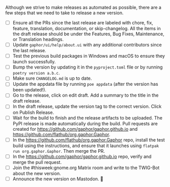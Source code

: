 Although we strive to make releases as automated as possible, there are a few steps that we need to take to release a new version.

- [ ] Ensure all the PRs since the last release are labeled with chore, fix, feature, translation, documentation, or skip-changelog.
All the items in the draft release should be under the Features, Bug Fixes, Maintenance, or Translation headings.
- [ ] Update `gaphor/ui/help/about.ui` with any additional contributors since the last release.
- [ ] Test the previous build packages in Windows and macOS to ensure they launch successfully.
- [ ] Bump the version by updating it in the `pyproject.toml` file or by running `poetry version a.b.c`.
- [ ] Make sure `CHANGELOG.md` is up to date.
- [ ] Update the appdata file by running `poe appdata` (after the version has been updated!).
- [ ] Go to the release, click on edit draft. Add a summary to the title in the draft release.
- [ ] In the draft release, update the version tag to the correct version. Click on Publish Release.
- [ ] Wait for the build to finish and the release artifacts to be uploaded.
      The PyPI release is made automatically during the build.
      Pull requests are created for https://github.com/gaphor/gaphor.github.io and https://github.com/flathub/org.gaphor.Gaphor.
- [ ] In the https://github.com/flathub/org.gaphor.Gaphor repo, install the test build using the instructions, and ensure that it launches using `flatpak run org.gaphor.Gaphor`. Then merge the PR.
- [ ] In the https://github.com/gaphor/gaphor.github.io repo, verify and merge the pull request.
- [ ] Join the #thisweek:gnome.org Matrix room and write to the TWIG-Bot about the new version.
- [ ] Announce the new version on Mastodon. :tada:
